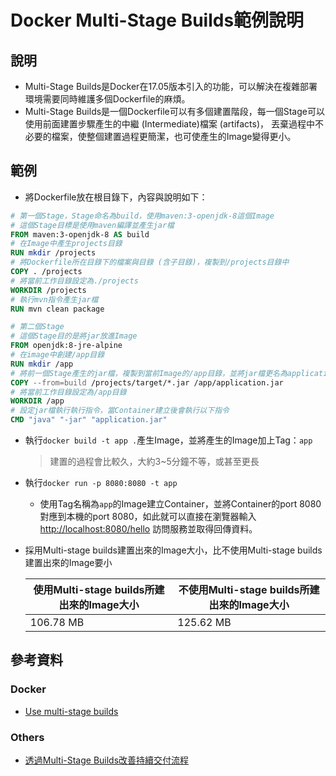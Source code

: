 # Docker Multi-Stage Builds範例說明

## 說明

* Multi-Stage Builds是Docker在17.05版本引入的功能，可以解決在複雜部署環境需要同時維護多個Dockerfile的麻煩。
* Multi-Stage Builds是一個Dockerfile可以有多個建置階段，每一個Stage可以使用前面建置步驟產生的中繼 (Intermediate)檔案 (artifacts)，
  丟棄過程中不必要的檔案，使整個建置過程更簡潔，也可使產生的Image變得更小。

## 範例

* 將Dockerfile放在根目錄下，內容與說明如下：

```dockerfile
# 第一個Stage，Stage命名為build，使用maven:3-openjdk-8這個Image
# 這個Stage目標是使用maven編譯並產生jar檔
FROM maven:3-openjdk-8 AS build
# 在Image中產生projects目錄
RUN mkdir /projects
# 將Dockerfile所在目錄下的檔案與目錄 (含子目錄)，複製到/projects目錄中
COPY . /projects
# 將當前工作目錄設定為./projects
WORKDIR /projects
# 執行mvn指令產生jar檔
RUN mvn clean package

# 第二個Stage
# 這個Stage目的是將jar放進Image
FROM openjdk:8-jre-alpine
# 在image中創建/app目錄
RUN mkdir /app
# 將前一個Stage產生的jar檔，複製到當前Image的/app目錄，並將jar檔更名為application.jar
COPY --from=build /projects/target/*.jar /app/application.jar
# 將當前工作目錄設定為/app目錄
WORKDIR /app
# 設定jar檔執行執行指令，當Container建立後會執行以下指令
CMD "java" "-jar" "application.jar"
```

* 執行`docker build -t app .`產生Image，並將產生的Image加上Tag：`app`
  > 建置的過程會比較久，大約3~5分鐘不等，或甚至更長
* 執行`docker run -p 8080:8080 -t app`
  * 使用Tag名稱為`app`的Image建立Container，並將Container的port 8080對應到本機的port
    8080，如此就可以直接在瀏覽器輸入[http://localhost:8080/hello](http://localhost:8080/hello)
    訪問服務並取得回傳資料。
* 採用Multi-stage builds建置出來的Image大小，比不使用Multi-stage builds建置出來的Image要小

  | 使用Multi-stage builds所建出來的Image大小 | 不使用Multi-stage builds所建出來的Image大小 |
    | ----------------------------------------- | ------------------------------------------- |
  | 106.78 MB                                 | 125.62 MB                                   |

## 參考資料

### Docker

* [Use multi-stage builds](https://docs.docker.com/develop/develop-images/multistage-build/)

### Others

* [透過Multi-Stage Builds改善持續交付流程](https://tachingchen.com/tw/blog/docker-multi-stage-builds/)